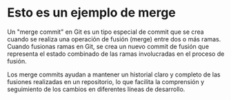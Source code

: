 # Esto es un ejemplo de merge

Un "merge commit" en Git es un tipo especial de commit que se crea cuando se realiza una operación de fusión (merge) entre dos o más ramas. Cuando fusionas ramas en Git, se crea un nuevo commit de fusión que representa el estado combinado de las ramas involucradas en el proceso de fusión.

Los merge commits ayudan a mantener un historial claro y completo de las fusiones realizadas en un repositorio, lo que facilita la comprensión y seguimiento de los cambios en diferentes líneas de desarrollo.
